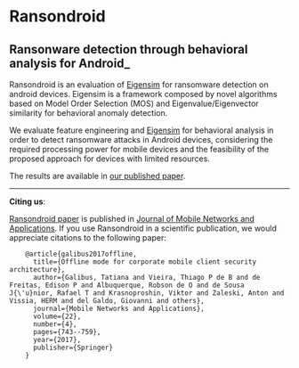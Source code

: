 # Ransondroid
## Ransonware detection through behavioral analysis for Android_

Ransondroid is an evaluation of [Eigensim](https://github.com/tpbvieira/eigensim) for ransomware detection on android devices. Eigensim is a framework composed by novel algorithms based on Model Order Selection (MOS) and Eigenvalue/Eigenvector similarity for behavioral anomaly detection. 

We evaluate feature engineering and [Eigensim](https://github.com/tpbvieira/eigensim) for behavioral analysis in order to detect ransomware attacks in Android devices, considering the required processing power for mobile devices and the feasibility of the proposed approach for devices with limited resources. 

The results are available in [our published paper](https://lasp.unb.br/wp-content/uploads/papers/Mobile_Netw_App_Thiago.pdf).

-----
**Citing us**:

[Ransondroid paper](https://lasp.unb.br/wp-content/uploads/papers/Mobile_Netw_App_Thiago.pdf) is published in
[Journal of Mobile Networks and Applications](https://www.springer.com/journal/11036).
If you use Ransondroid in a scientific publication, we would appreciate citations to the following paper:

        @article{galibus2017offline,
          title={Offline mode for corporate mobile client security architecture},
          author={Galibus, Tatiana and Vieira, Thiago P de B and de Freitas, Edison P and Albuquerque, Robson de O and de Sousa J{\'u}nior, Rafael T and Krasnoproshin, Viktor and Zaleski, Anton and Vissia, HERM and del Galdo, Giovanni and others},
          journal={Mobile Networks and Applications},
          volume={22},
          number={4},
          pages={743--759},
          year={2017},
          publisher={Springer}
        }
